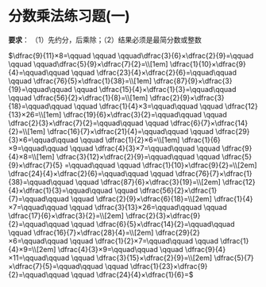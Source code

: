 # 分数乘法练习题(一)

**要求**：
（1）先约分，后乘除；（2）结果必须是最简分数或整数

$\dfrac{9}{11}×8=\qquad \qquad \qquad\dfrac{3}{6}×\dfrac{2}{9}=\qquad \qquad \qquad\dfrac{5}{9}×\dfrac{7}{2}=\\[1em]
\dfrac{1}{10}×\dfrac{9}{4}=\qquad\qquad \qquad
\dfrac{23}{4}×\dfrac{2}{6}=\qquad\qquad \qquad
\dfrac{76}{5}×\dfrac{1}{38}=\\[1em]
\dfrac{87}{9}×\dfrac{3}{19}=\qquad\qquad \qquad
\dfrac{15}{4}×\dfrac{1}{3}=\qquad\qquad \qquad
\dfrac{56}{2}×\dfrac{1}{8}=\\[1em]
\dfrac{2}{9}×\dfrac{3}{18}=\qquad\qquad \qquad
\dfrac{1}{4}×3=\qquad\qquad \qquad
\dfrac{12}{13}×26=\\[1em]
\dfrac{19}{6}×\dfrac{3}{2}=\qquad\qquad \qquad
\dfrac{2}{3}×\dfrac{7}{2}=\qquad\qquad \qquad
\dfrac{6}{7}×\dfrac{14}{2}=\\[1em]
\dfrac{16}{7}×\dfrac{21}{4}=\qquad\qquad \qquad
\dfrac{29}{3}×6=\qquad\qquad \qquad
\dfrac{1}{2}×6=\\[1em]
\dfrac{1}{6}×9=\qquad\qquad \qquad
\dfrac{4}{3}×7=\qquad\qquad \qquad
\dfrac{9}{4}×8=\\[1em]
\dfrac{3}{12}×\dfrac{2}{9}=\qquad\qquad \qquad
\dfrac{5}{9}×\dfrac{7}{5} =\qquad\qquad \qquad
\dfrac{1}{10}×\dfrac{9}{2}=\\[2em]
\dfrac{24}{4}×\dfrac{2}{6}=\qquad\qquad \qquad
\dfrac{76}{7}×\dfrac{1}{38}=\qquad\qquad \qquad
\dfrac{87}{6}×\dfrac{3}{19}=\\[2em]
\dfrac{12}{4}×\dfrac{1}{3}=\qquad\qquad \qquad
\dfrac{56}{2}×\dfrac{1}{7}=\qquad\qquad \qquad
\dfrac{2}{9}×\dfrac{6}{18}=\\[2em]
\dfrac{1}{4}×7=\qquad\qquad \qquad
\dfrac{3}{13}×26=\qquad\qquad \qquad
\dfrac{17}{6}×\dfrac{3}{2}=\\[2em]
\dfrac{2}{3}×\dfrac{9}{2}=\qquad\qquad \qquad
\dfrac{6}{5}×\dfrac{14}{2}=\qquad\qquad \qquad
\dfrac{16}{7}×\dfrac{28}{4}=\\[2em]
\dfrac{29}{2}×6=\qquad\qquad \qquad
\dfrac{1}{2}×7=\qquad\qquad \qquad
\dfrac{1}{4}×9=\\[2em]
\dfrac{4}{3}×9=\qquad\qquad \qquad
\dfrac{9}{4}×11=\qquad\qquad \qquad
\dfrac{3}{15}×\dfrac{2}{9}=\\[2em]
\dfrac{5}{7}×\dfrac{7}{5}=\qquad\qquad \qquad
\dfrac{1}{23}×\dfrac{9}{2}=\qquad\qquad \qquad
\dfrac{24}{4}×\dfrac{1}{6}=$
